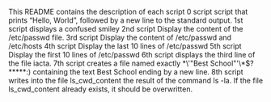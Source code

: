 This README contains the description of each script
0 script script that prints “Hello, World”, followed by a new line to the standard output.
1st script displays a confused smiley
2nd script Display the content of the /etc/passwd file.
3rd script Display the content of /etc/passwd and /etc/hosts
4th script Display the last 10 lines of /etc/passwd
5th script Display the first 10 lines of /etc/passwd
6th script displays the third line of the file iacta.
7th script creates a file named exactly \*\\'"Best School"\'\\*$\?\*\*\*\*\*:) containing the text Best School ending by a new line.
8th script writes into the file ls_cwd_content the result of the command ls -la. If the file ls_cwd_content already exists, it should be overwritten.
